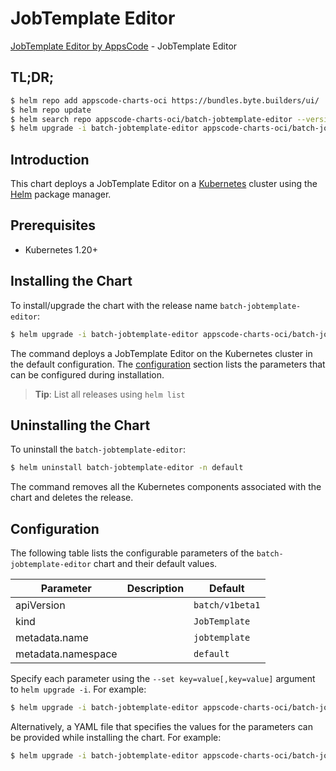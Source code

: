 # JobTemplate Editor

[JobTemplate Editor by AppsCode](https://appscode.com) - JobTemplate Editor

## TL;DR;

```bash
$ helm repo add appscode-charts-oci https://bundles.byte.builders/ui/
$ helm repo update
$ helm search repo appscode-charts-oci/batch-jobtemplate-editor --version=v0.10.0
$ helm upgrade -i batch-jobtemplate-editor appscode-charts-oci/batch-jobtemplate-editor -n default --create-namespace --version=v0.10.0
```

## Introduction

This chart deploys a JobTemplate Editor on a [Kubernetes](http://kubernetes.io) cluster using the [Helm](https://helm.sh) package manager.

## Prerequisites

- Kubernetes 1.20+

## Installing the Chart

To install/upgrade the chart with the release name `batch-jobtemplate-editor`:

```bash
$ helm upgrade -i batch-jobtemplate-editor appscode-charts-oci/batch-jobtemplate-editor -n default --create-namespace --version=v0.10.0
```

The command deploys a JobTemplate Editor on the Kubernetes cluster in the default configuration. The [configuration](#configuration) section lists the parameters that can be configured during installation.

> **Tip**: List all releases using `helm list`

## Uninstalling the Chart

To uninstall the `batch-jobtemplate-editor`:

```bash
$ helm uninstall batch-jobtemplate-editor -n default
```

The command removes all the Kubernetes components associated with the chart and deletes the release.

## Configuration

The following table lists the configurable parameters of the `batch-jobtemplate-editor` chart and their default values.

|     Parameter      | Description |          Default           |
|--------------------|-------------|----------------------------|
| apiVersion         |             | <code>batch/v1beta1</code> |
| kind               |             | <code>JobTemplate</code>   |
| metadata.name      |             | <code>jobtemplate</code>   |
| metadata.namespace |             | <code>default</code>       |


Specify each parameter using the `--set key=value[,key=value]` argument to `helm upgrade -i`. For example:

```bash
$ helm upgrade -i batch-jobtemplate-editor appscode-charts-oci/batch-jobtemplate-editor -n default --create-namespace --version=v0.10.0 --set apiVersion=batch/v1beta1
```

Alternatively, a YAML file that specifies the values for the parameters can be provided while
installing the chart. For example:

```bash
$ helm upgrade -i batch-jobtemplate-editor appscode-charts-oci/batch-jobtemplate-editor -n default --create-namespace --version=v0.10.0 --values values.yaml
```
